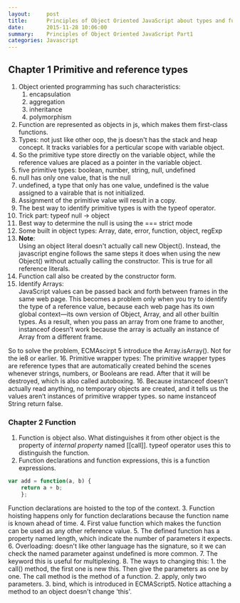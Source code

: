 ```yaml
---
layout:     post
title:      Principles of Object Oriented JavaScript about types and functions
date:       2015-11-28 10:06:00
summary:    Principles of Object Oriented JavaScript Part1
categories: Javascript
---
```


## Chapter 1 Primitive and reference types
1. Object oriented programming has such characteristics:
    1. encapsulation
    2. aggregation
    3. inheritance
    4. polymorphism
2. Function are represented as objects in js, which makes them first-class functions.
3. Types: not just like other oop, the js doesn't has the stack and heap concept. It tracks variables for a perticular scope with variable object.
4. So the primitive type store directly on the variable object, while the reference values are placed as a pointer in the variable object.
5. five primitive types: boolean, number, string, null, undefined
6. null has only one value, that is the null
7. undefined, a type that only has one value, undefined is the value assigned to a vairable that is not initialized.
8. Assignment of the primitive value will result in a copy.
9. The best way to identify primitive types is with the typeof operator.
10. Trick part: typeof null -> object
11. Best way to determine the null is using the === strict mode
12. Some built in object types: Array, date, error, function, object, regExp
13. **Note**:  
Using an object literal doesn't actually call new Object(). Instead, the javascript engine follows the same steps it does when using the new Object() without actually calling the constructor. This is true for all reference literals.
14. Function call also be created by the constructor form.
15. Identify Arrays:  
JavaScript values can be passed back and forth between frames in the same web page. This becomes a problem only when you try to identify the type of a reference value, because each web page has its own global context—its own version of Object, Array, and all other builtin types. As a result, when you pass an array from one frame to another, instanceof doesn’t work because the array is actually an instance of Array from a different frame.

So to solve the problem, ECMAscirpt 5 introduce the Array.isArray(). Not for the ie8 or earlier.
16. Primitive wrapper types: The primitive wrapper types are reference types that are automatically created behind the scenes whenever strings, numbers,
or Booleans are read. After that it will be destroyed, which is also called autoboxing.
16. Because instanceof doesn’t actually read anything, no temporary objects are created, and it tells us the values aren’t instances of primitive wrapper types. so name instanceof String return false.

### Chapter 2 Function
1. Function is object also. What distinguishes it from other object is the property of *internal property* named [[call]]. typeof operator uses this to distinguish the function. 
2. Function declarations and function expressions, this is a function expressions.

```js
var add = function(a, b) {
    return a + b;
    };
```
Function declarations are hoisted to the top of the context.
3. Function hoisting happens only for function declarations because the function name is known ahead of time.
4. First value function which makes the function can be used as any other reference value.
5. The defined function has a property named length, which indicate the number of parameters it expects.
6. Overloading: doesn't like other language has the signature, so it we can check the named parameter against undefined is more common.
7. The keyword this is useful for multiplexing.
8. The ways to changing this: 
    1. the call() method, the first one is new this. Then give the parameters as one by one. The call method is the method of a function.
    2. apply, only two parameters.
    3. bind, which is introduced in ECMAScript5. Notice attaching a method to an object doesn't change 'this'.